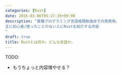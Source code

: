 ```yaml
---
categories: [Rust]
date: 2016-03-06T05:27:39+09:00
description: "異種プログラミング言語格闘勉強会での発表用。
主に初心者/使ったことのない人にRustを紹介する内容
"
draft: true
title: Rustとは何か。どんな言語か。
---
```


TODO:
 * もうちょっと内容増やせる？

<section data-markdown
    data-separator="\n\n"
    data-vertical="\n\n"
    data-notes="^Note:">
<script type="text/template">
# Rustとは何か。どんな言語か。
----------------------
[異種プログラミング言語格闘勉強会](http://kbkz.connpass.com/event/26677/)  
2016-03-20


<!-- .slide: class="center" -->

# About Me
---------
![κeenのアイコン](/images/icon.png) <!-- .element: style="position:absolute;right:0;z-index:-1" -->

 + κeen
 + [@blackenedgold](https://twitter.com/blackenedgold)
 + Github: [KeenS](https://github.com/KeenS)
 + サイバーエージェントのエンジニア
 + Lisp, ML, Rust, Shell Scriptあたりを書きます


# Rustって?
----------

* システムプログラミング言語
* だけど函数型言語から影響を受けた
* 安全かつ高速
* ゼロコスト抽象化


## システムプログラミング言語
---------------------------

* スレッドはネイティブ、Cとの相互呼び出し、小さなバイナリサイズ
* ゲームエンジンとか作れる([piston](https://github.com/PistonDevelopers/piston))
* レンダリングエンジンとか作れる([Servo](https://github.com/servo/servo))
* Lチカとか出来る
* OSとか作れる([Redox](https://github.com/redox-os/redox))


## 函数型言語的からの影響
-----------------------

最近ではめずらしくなくなった


* デフォルトイミュータブル
* 代数的データ型
* コンビネータ
* トレイト (型クラス)


## 安全かつ高速
--------------

* データ競合が起きない
  + 所有権システム
  + だいたいコンパイル時Read Writeロック
* LLVMベースの強力な最適化
* スレッド周辺のAPIが揃ってる


## ゼロコスト抽象化
------------------
省略

* [Rustのゼロコスト抽象化 | κeenのHappy Hacκing Blog](http://keens.github.io/blog/2016/03/01/rustnozerokosutochuushouka/)


# Rustの誤解
-----------

* 安定してないって聞いたよ
* 函数型言語ってホント?
* GCがなくて大丈夫?
* 継承がなくて大丈夫?


## 安定してないって聞いたよ

* 1.0以前の話
* 1.0(2015-05以降)はAPIの変更がルール化された
* 新規APIのstablizeはあれどdeprecateはまれ


## 函数型言語ってホント?

* 函数型言語の機能をつまみぐいしてるだけ
* 標準ライブラリとかはバリバリ手続的
* Lispよりも函数型言語っぽくない。
* とはいえ抽象力は高いのでそこまで煩雑にはならない

## GCがなくて大丈夫?

* GCはなくてもメモリ管理は自動でする
* コンパイル時にメモリ管理
  + コンパイラが必要なところにmalloc/freeを挟むイメージ
* むしろメモリ以外(fd、ロックなど)も自動管理
* [リージョンについて | κeenのHappy Hacκing Blog](http://keens.github.io/blog/2015/12/09/ri_jonnitsuite/)


## 継承がなくて大丈夫?

* むしろ継承必要？インターフェースだけでよくない？
* Rustはデータ型とメソッドを分離するので継承のメリットそんなにない
  + トレイトが強力ともいう
* 逆にサブタイプ関係による複雑さの上昇のデメリットが多い
  + 3回以上継承してるの全部把握出来るの？
* ジェネリクスとかはあるよ


# Rustをとりまく環境
-------------------

* racer/rustfmt
* Cargo
* crates.io
* [Rust Playground](https://play.rust-lang.org/)
* The Rust Programming Language



# racer/rustfmt
---------------

* racerがコーディング支援ツール
  + 補完
  + 定義元ジャンプ
  + 型情報
  + 各種エディタプラグインあり
* rustfmtがコードフォーマッタ
  + エディタプラグインあり
  + ビルドツール連携あり


# Cargo
-------

* Rustのビルドツール兼パッケージマネージャ
* これだけ覚えとけば困らない


# crates.io
-----------

* Rustパッケージのセントラルレポジトリ
* 必ずビルドが通るような工夫
  + cargo yank
* Cargoとの連携
* Cargoからpublishも可能


# [The Rust Programming Language](https://doc.rust-lang.org/book/)
------------------------------

* Rustの入門用ドキュメント
* とりあえずこれ読めば始められる
* [和訳版](https://rust-lang-ja.github.io/the-rust-programming-language-ja/1.6/book/)もある
  + [GitHub](https://github.com/rust-lang-ja/the-rust-programming-language-ja)で作業中
  + これの宣伝しに来ただけ


# ライブラリ紹介
----------------
## MIO

* [mio](https://github.com/carllerche/mio)
* 低レベルな非同期IOライブラリ
  + libuvやlibev2相当
* これを純Rustで実装
* つまり(比較的)高水準なAPIで使える
* 色んなライブラリの下地になっている


# ライブラリ紹介
----------------
## diesel

* [diesel](https://github.com/sgrif/diesel)
* ORM & クエリビルダ
  + mioとはうってかわって高水準なライブラリ
* `infer_schema!(dotenv!("DATABASE_URL"));` でコンパイル時に
  + DBにアクセスしてスキーマ情報抜いて
  + コード生成
* モデルもCRUDでちゃんと使い分けている


# まとめ
--------

* Rustはシステムプログラミング言語だよ
* 面白い機能いっぱいあるよ
* もう「安定待ち」じゃないよ
* Try it now!



</script>
</section>
